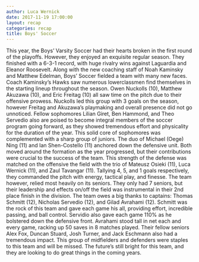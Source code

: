 ```yaml
---
author: Luca Wernick
date: 2017-11-19 17:00:00
layout: recap
categories: recap
title: Boys' Soccer
---
```


This year, the Boys’ Varsity Soccer had their hearts broken in the first round of the playoffs. However, they enjoyed an exquisite regular season. They finished with a 6-3-1 record, with huge rivalry wins against Laguardia and Eleanor Roosevelt. Along with the new coaching staff of Noah Kaminsky and Matthew Edelman, Boys’ Soccer fielded a team with many new faces. Coach Kaminsky’s Hawks saw numerous lowerclassmen find themselves in the starting lineup throughout the season. Owen Nuckolls (10), Matthew Akuzawa (10), and Eric Freitag (10) all saw time on the pitch due to their offensive prowess. Nuckolls led this group with 3 goals on the season, however Freitag and Akuzawa’s playmaking and overall presence did not go unnoticed. Fellow sophomores Lilian Giret, Ben Hammond, and Theo Servedio also are poised to become integral members of the soccer program going forward, as they showed tremendous effort and physicality for the duration of the year. This solid core of sophomores was complemented with a sharp group of juniors. The duo of Michael (Oege) Ning (11) and Ian Shen-Costello (11) anchored down the defensive unit. Both moved around the formation as the year progressed, but their contributions were crucial to the success of the team. This strength of the defense was matched on the offensive the field with the trio of Mateusz Osieki (11), Luca Wernick (11), and Zaul Tavangar (11). Tallying 4, 5, and 1 goals respectively, they commanded the pitch with energy, tactical play, and finesse. The team however, relied most heavily on its seniors. They only had 7 seniors, but their leadership and effects on/off the field was instrumental in their 2nd place finish in the division. The team owes a big thanks to captains: Thomas Schmitt (12), Nicholas Servedio (12), and Gilad Avrahami (12). Schmitt was the rock of this team and gave each game his all, providing effort, incredible passing, and ball control. Servidio also gave each game 110% as he bolstered down the defensive front. Avrahami stood tall in net each and every game, racking up 50 saves in 8 matches played. Their fellow seniors Alex Fox, Duncan Stuard, Josh Turner, and Jack Eschmann also had a tremendous impact. This group of midfielders and defenders were staples to this team and will be missed. The future’s still bright for this team, and they are looking to do great things in the coming years.
